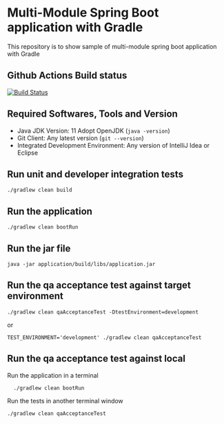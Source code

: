 # Multi-Module Spring Boot application with Gradle

This repository is to show sample of multi-module spring boot application with Gradle

## Github Actions Build status
[![Build Status](https://github.com/harishkannarao/gradle-spring-boot/workflows/CI-master/badge.svg)](https://github.com/harishkannarao/gradle-spring-boot/actions?query=workflow%3ACI-master)

## Required Softwares, Tools and Version
* Java JDK Version: 11 Adopt OpenJDK (`java -version`)
* Git Client: Any latest version (`git --version`)
* Integrated Development Environment: Any version of IntelliJ Idea or Eclipse

## Run unit and developer integration tests

    ./gradlew clean build
    
## Run the application

    ./gradlew clean bootRun
    
## Run the jar file

    java -jar application/build/libs/application.jar
    
## Run the qa acceptance test against target environment

    ./gradlew clean qaAcceptanceTest -DtestEnvironment=development
    
or

    TEST_ENVIRONMENT='development' ./gradlew clean qaAcceptanceTest
    
## Run the qa acceptance test against local

Run the application in a terminal

      ./gradlew clean bootRun
      
Run the tests in another terminal window

    ./gradlew clean qaAcceptanceTest
